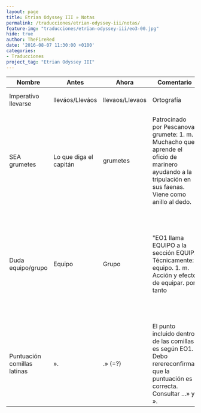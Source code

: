 ```yaml
---
layout: page
title: Etrian Odyssey III » Notas
permalink: /traducciones/etrian-odyssey-iii/notas/
feature-img: "traducciones/etrian-odyssey-iii/eo3-00.jpg"
hide: true
author: TheFireRed
date: '2016-08-07 11:30:00 +0100'
categories:
- Traducciones
project_tag: "Etrian Odyssey III"
---
```


| Nombre                      | Antes                  | Ahora           | Comentario                                                                                                                                                | Hecho                                                                                                                     | Fecha |  | 
|-----------------------------|------------------------|-----------------|-----------------------------------------------------------------------------------------------------------------------------------------------------------|---------------------------------------------------------------------------------------------------------------------------|-------|--| 
| Imperativo llevarse         | lleváos/Lleváos        | llevaos/Llevaos | Ortografía                                                                                                                                                | Pendiente para revisión                                                                                                   |       |  | 
|                             |                        |                 |                                                                                                                                                           |                                                                                                                           |       |  | 
| SEA grumetes                | Lo que diga el capitán | grumetes        | Patrocinado por Pescanova. grumete:  1. m. Muchacho que aprende el oficio de marinero ayudando a la tripulación en sus faenas. Viene como anillo al dedo. | Pendiente para revisión                                                                                                   |       |  | 
| Duda equipo/grupo           | Equipo                 | Grupo           | "EO1 llama EQUIPO a la sección EQUIP. Técnicamente: equipo.  1. m. Acción y efecto de equipar. por tanto                                                  |  búsqueda y sustitución general de todas las instancias de EQUIPO con sentido de GRUPO. Consultar tradu de EO1 y manual." |       |  | 
| Puntuación comillas latinas | ».                     | .» (=?)         | El punto incluido dentro de las comillas es según EO1. Debo rerereconfirmar que la puntuación es correcta. Consultar ...» y ».                            |                                                                                                                           |       |  | 
